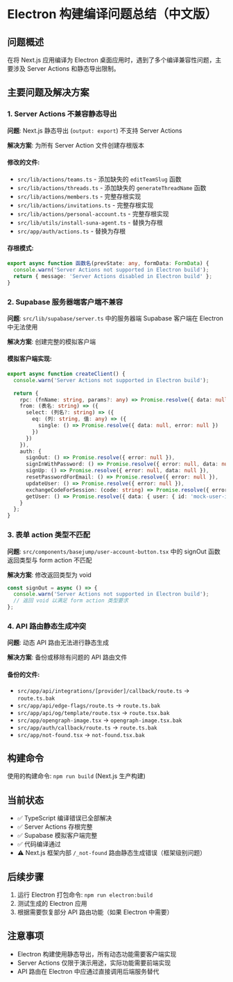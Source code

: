 # Electron 构建编译问题总结（中文版）

## 问题概述
在将 Next.js 应用编译为 Electron 桌面应用时，遇到了多个编译兼容性问题，主要涉及 Server Actions 和静态导出限制。

## 主要问题及解决方案

### 1. Server Actions 不兼容静态导出
**问题**: Next.js 静态导出 (`output: export`) 不支持 Server Actions

**解决方案**: 为所有 Server Action 文件创建存根版本

#### 修改的文件:
- `src/lib/actions/teams.ts` - 添加缺失的 `editTeamSlug` 函数
- `src/lib/actions/threads.ts` - 添加缺失的 `generateThreadName` 函数  
- `src/lib/actions/members.ts` - 完整存根实现
- `src/lib/actions/invitations.ts` - 完整存根实现
- `src/lib/actions/personal-account.ts` - 完整存根实现
- `src/lib/utils/install-suna-agent.ts` - 替换为存根
- `src/app/auth/actions.ts` - 替换为存根

#### 存根模式:
```typescript
export async function 函数名(prevState: any, formData: FormData) {
  console.warn('Server Actions not supported in Electron build');
  return { message: 'Server Actions disabled in Electron build' };
}
```

### 2. Supabase 服务器端客户端不兼容
**问题**: `src/lib/supabase/server.ts` 中的服务器端 Supabase 客户端在 Electron 中无法使用

**解决方案**: 创建完整的模拟客户端

#### 模拟客户端实现:
```typescript
export async function createClient() {
  console.warn('Server Actions not supported in Electron build');
  
  return {
    rpc: (fnName: string, params?: any) => Promise.resolve({ data: null, error: null }),
    from: (表名: string) => ({
      select: (列名?: string) => ({
        eq: (列: string, 值: any) => ({
          single: () => Promise.resolve({ data: null, error: null })
        })
      })
    }),
    auth: {
      signOut: () => Promise.resolve({ error: null }),
      signInWithPassword: () => Promise.resolve({ error: null, data: null }),
      signUp: () => Promise.resolve({ error: null, data: null }),
      resetPasswordForEmail: () => Promise.resolve({ error: null }),
      updateUser: () => Promise.resolve({ error: null }),
      exchangeCodeForSession: (code: string) => Promise.resolve({ error: null, data: null }),
      getUser: () => Promise.resolve({ data: { user: { id: 'mock-user-id' } }, error: null })
    }
  };
}
```

### 3. 表单 action 类型不匹配
**问题**: `src/components/basejump/user-account-button.tsx` 中的 signOut 函数返回类型与 form action 不匹配

**解决方案**: 修改返回类型为 void
```typescript
const signOut = async () => {
  console.warn('Server Actions not supported in Electron build');
  // 返回 void 以满足 form action 类型要求
};
```

### 4. API 路由静态生成冲突
**问题**: 动态 API 路由无法进行静态生成

**解决方案**: 备份或移除有问题的 API 路由文件

#### 备份的文件:
- `src/app/api/integrations/[provider]/callback/route.ts` → `route.ts.bak`
- `src/app/api/edge-flags/route.ts` → `route.ts.bak`
- `src/app/api/og/template/route.tsx` → `route.tsx.bak`
- `src/app/opengraph-image.tsx` → `opengraph-image.tsx.bak`
- `src/app/auth/callback/route.ts` → `route.ts.bak`
- `src/app/not-found.tsx` → `not-found.tsx.bak`

## 构建命令
使用的构建命令: `npm run build` (Next.js 生产构建)

## 当前状态
- ✅ TypeScript 编译错误已全部解决
- ✅ Server Actions 存根完整
- ✅ Supabase 模拟客户端完整
- ✅ 代码编译通过
- ⚠️ Next.js 框架内部 `/_not-found` 路由静态生成错误（框架级别问题）

## 后续步骤
1. 运行 Electron 打包命令: `npm run electron:build`
2. 测试生成的 Electron 应用
3. 根据需要恢复部分 API 路由功能（如果 Electron 中需要）

## 注意事项
- Electron 构建使用静态导出，所有动态功能需要客户端实现
- Server Actions 仅限于演示用途，实际功能需要前端实现
- API 路由在 Electron 中应通过直接调用后端服务替代